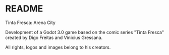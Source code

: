 # README
Tinta Fresca: Arena City

Development of a Godot 3.0 game based on the comic series "Tinta Fresca" created by Digo Freitas and Vinicius Gressana.

All rights, logos and images belong to his creators. 
